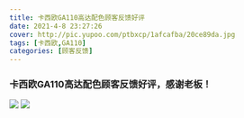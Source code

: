 ```yaml
---
title: 卡西欧GA110高达配色顾客反馈好评
date: 2021-4-8 23:27:26
cover: http://pic.yupoo.com/ptbxcp/1afcafba/20ce89da.jpg
tags: [卡西欧,GA110]
categories: [顾客反馈]
---
```


###  卡西欧GA110高达配色顾客反馈好评，感谢老板！
![](http://pic.yupoo.com/ptbxcp/1b8ac24b/b651b139.jpg)
![](http://pic.yupoo.com/ptbxcp/1afcafba/20ce89da.jpg)
